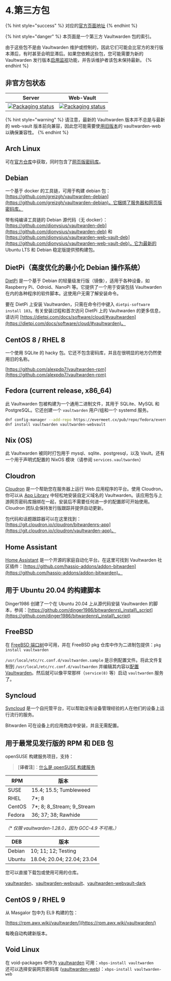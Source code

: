 # 4.第三方包

{% hint style="success" %}
对应的[官方页面地址](https://github.com/dani-garcia/vaultwarden/wiki/Third-party-packages)
{% endhint %}

{% hint style="danger" %}
本页面是一个第三方 Vaultwarden 包的索引。

由于这些包不是由 Vaultwarden 维护或控制的，因此它们可能会比官方的发行版本滞后，有时甚至会明显滞后。如果您依赖这些包，您可能需要为新的 Vaultwarden 发行版本[启用监视](https://docs.github.com/en/github/managing-subscriptions-and-notifications-on-github/viewing-your-subscriptions#configuring-your-watch-settings-for-an-individual-repository)功能，并告诉维护者该包未保持最新。
{% endhint %}

## 非官方包状态

<table data-full-width="false"><thead><tr><th>Server</th><th>Web-Vault</th></tr></thead><tbody><tr><td><a href="https://repology.org/project/vaultwarden/versions"><img src="https://repology.org/badge/vertical-allrepos/vaultwarden.svg" alt="Packaging status"></a></td><td><a href="https://repology.org/project/vaultwarden-web/versions"><img src="https://repology.org/badge/vertical-allrepos/vaultwarden-web.svg" alt="Packaging status" data-size="original"></a></td></tr></tbody></table>

{% hint style="warning" %}
请注意，最新的 Vaultwarden 版本并不总是与最新的 web-vault 版本前向兼容，因此您可能需要使[用旧版本](https://github.com/dani-garcia/bw\_web\_builds/releases)的 vaultwarden-web 以确保兼容性。
{% endhint %}

## Arch Linux

可在[官方仓库](https://archlinux.org/packages/community/x86\_64/vaultwarden/)中获取，同时包含了[网页版密码库](https://archlinux.org/packages/community/any/vaultwarden-web/)。

## Debian

一个基于 docker 的工具链，可用于构建 debian 包：[https://github.com/greizgh/vaultwarden-debian](https://github.com/greizgh/vaultwarden-debian)。它捆绑了服务器和网页版密码库。

带有纯编译工具链的 Debian 源代码（无 docker）：[https://github.com/dionysius/vaultwarden-deb](https://github.com/dionysius/vaultwarden-deb) 和 [https://github.com/dionysius/vaultwarden-web-vault-deb](https://github.com/dionysius/vaultwarden-web-vault-deb)，它为最新的 Ubuntu LTS 和 Debian 稳定版提供预构建包。

## DietPi（高度优化的最小化 Debian 操作系统） <a href="#dietpi-highly-optimised-minimal-debian-os" id="dietpi-highly-optimised-minimal-debian-os"></a>

[DietPi](https://dietpi.com/) 是一个基于 Debian 的轻量级发行版（镜像），适用于各种设备，如 Raspberry Pi、Odroid、NanoPi 等。它提供了一个用于安装包括 Vaultwarden 在内的各种程序的软件脚本。这使用户无需了解安装命令。

要在 DietPi 上安装 Vaultwarden，只需在命令行中键入 `dietpi-software install 183`。有关安装过程和首次访问 DietPi 上的 Vaultwarden 的更多信息，请访问 [https://dietpi.com/docs/software/cloud/#vaultwarden](https://dietpi.com/docs/software/cloud/#vaultwarden)。

## CentOS 8 / RHEL 8

一个使用 SQLite 的 hacky 包。它还不包含密码库，并且在很明显的地方仍然使用旧的名称。

[https://github.com/alexpdp7/vaultwarden-rpm](https://github.com/alexpdp7/vaultwarden-rpm)

## Fedora (current release, x86\_64)

此 Vaultwarden 包被构建为一个通用二进制文件，其用于 SQLite、MySQL 和 PostgreSQL。它还创建一个 `vaultwarden` 用户/组和一个 systemd 服务。

```bash
dnf config-manager --add-repo https://evermeet.cx/pub/repo/fedora/evermeet.repo
dnf install vaultwarden vaultwarden-webvault
```

## Nix (OS)

此 Vaultwarden 被同时打包用于 mysql、sqlite、postgresql，以及 Vault。还有一个用于声明式配置的 NixOS 模块（请参阅 `services.vaultwarden`）

## Cloudron

[Cloudron](https://cloudron.io/) 是一个帮助您在服务器上运行 Web 应用程序的平台。使用 Cloudron，你可以从 [App Library](https://cloudron.io/store/com.github.bitwardenrs.html) 中轻松地安装自定义域名的 Vaultwarden。该应用包与上游网页密码库捆绑在一起，安装后不需要任何进一步的配置即可开始使用。Cloudron 团队会保持发行版跟踪并提供自动更新。

包代码和话题跟踪器可以在这里找到：[https://git.cloudron.io/cloudron/bitwardenrs-app](https://git.cloudron.io/cloudron/vaultwarden-app)。

## Home Assistant <a href="#home-assistant" id="home-assistant"></a>

[Home Assistant](https://www.home-assistant.io/) 是一个开源的家庭自动化平台。在这里可找到 Vaultwarden 社区插件：[https://github.com/hassio-addons/addon-bitwarden](https://github.com/hassio-addons/addon-bitwarden)。

## 用于 Ubuntu 20.04 的构建脚本 <a href="#build-script-for-ubuntu-20-04" id="build-script-for-ubuntu-20-04"></a>

Dinger1986 创建了一个在 Ubuntu 20.04 上从源代码安装 Vaultwarden 的脚本，参阅：[https://github.com/dinger1986/bitwardenrs\_install\_script](https://github.com/dinger1986/bitwardenrs\_install\_script)

## FreeBSD

在 [FreeBSD 端口树](https://www.freshports.org/security/vaultwarden/)中可用，并在 FreeBSD pkg 仓库中作为二进制包提供：`pkg install vaultwarden`

`/usr/local/etc/rc.conf.d/vaultwarden.sample` 是示例配置文件。将此文件复制到 `/usr/local/etc/rc.conf.d/vaultwarden` 并编辑其内容以[配置 Vaultwarden](../configuration/configuration-overview.md#configuration-options)。然后就可以像平常那样（`service(8)` 等）启动 `vaultwarden` 服务了。

## Syncloud

[Syncloud](https://syncloud.org/) 是一个自托管平台，可以帮助没有设备管理经验的人在他们的设备上运行流行的服务。

Bitwarden 可在设备上的应用商店中安装，并且无需配置。

## 用于最常见发行版的 RPM 和 DEB 包 <a href="#rpm-and-deb-packages-for-most-common-distributions" id="rpm-and-deb-packages-for-most-common-distributions"></a>

openSUSE 构建服务项目，支持：

> \[**译者注**]：[什么是 openSUSE 构建服务](https://zh.wikipedia.org/wiki/Open\_Build\_Service)

| RPM    | 版本                           |
| ------ | ---------------------------- |
| SUSE   | 15.4; 15.5; Tumbleweed       |
| RHEL   | 7\*; 8                       |
| CentOS | 7\*; 8; 8\_Stream; 9\_Stream |
| Fedora | 36; 37; 38; Rawhide          |

_（\* 仅限 vaultwarden-1.28.0，因为 GCC-4.9 不可用。）_

| DEB    | 版本                         |
| ------ | -------------------------- |
| Debian | 10; 11; 12; Testing        |
| Ubuntu | 18.04; 20.04; 22.04; 23.04 |

您可以直接下载包或使用可用的仓库。

[vaultwarden](https://build.opensuse.org/package/show/home:Masgalor:Vaultwarden/vaultwarden)、[vaultwarden-webvault](https://build.opensuse.org/package/show/home:Masgalor:Vaultwarden/vaultwarden-webvault)、[vaultwarden-webvault-dark](https://build.opensuse.org/package/show/home:Masgalor:Vaultwarden/vaultwarden-webvault-dark)

## CentOS 9 / RHEL 9

从 Masgalor 包中为 EL9 构建的包：

[https://rpm.awx.wiki/vaultwarden/](https://rpm.awx.wiki/vaultwarden/)

每晚自动构建新版本。

## Void Linux

在 void-packages 中作为 [vaultwarden](https://github.com/void-linux/void-packages/tree/master/srcpkgs/vaultwarden) 可用：`xbps-install vaultwarden`\
还可以选择安装网页密码库 ([vaultwarden-web](https://github.com/void-linux/void-packages/tree/master/srcpkgs/vaultwarden-web))：`xbps-install vaultwarden-web`
